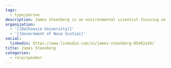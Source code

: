 ```yaml
---
tags:
  - type/person
description: James Steenberg is an environmental scientist focusing on the ecology and sustainable management of both commercially managed forests and urban forests. He is the forest carbon and climate change analyst with the Nova Scotia Department of Lands and Forestry and is an adjunct professor at Dalhousie University's School for Resource and Environmental Studies. He received his PhD from Ryerson University.
organization:
  - '[[Dalhousie University]]'
  - '[[Government of Nova Scotia]]'
social:
  linkedin: https://www.linkedin.com/in/james-steenberg-05462a26/
title: James Steenberg
categories:
  - role/speaker
---
```

